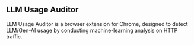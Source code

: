 ## LLM Usage Auditor

LLM Usage Auditor is a browser extension for Chrome, designed to detect LLM/Gen-AI usage by conducting machine-learning analysis on HTTP traffic. 